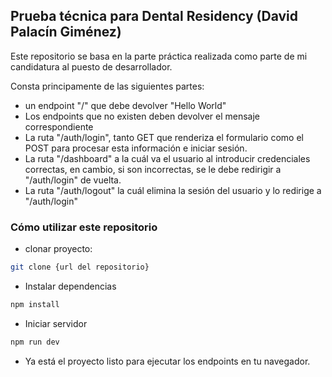 ## Prueba técnica para Dental Residency (David Palacín Giménez)
Este repositorio se basa en la parte práctica realizada como parte de mi candidatura al puesto de desarrollador. 

Consta principamente de las siguientes partes:

- un endpoint "/" que debe devolver "Hello World"
- Los endpoints que no existen deben devolver el mensaje correspondiente
- La ruta "/auth/login", tanto GET que renderiza el formulario como el POST para procesar esta información e iniciar sesión.
- La ruta "/dashboard" a la cuál va el usuario al introducir credenciales correctas, en cambio, si son incorrectas, se le debe redirigir a "/auth/login" de vuelta.
- La ruta "/auth/logout" la cuál elimina la sesión del usuario y lo redirige a "/auth/login"

### Cómo utilizar este repositorio
- clonar proyecto:
```bash
git clone {url del repositorio}
```
- Instalar dependencias
```bash
npm install
```
- Iniciar servidor
```bash
npm run dev
```
- Ya está el proyecto listo para ejecutar los endpoints en tu navegador.
